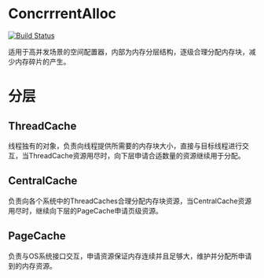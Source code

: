 # ConcrrrentAlloc

[![Build Status](https://travis-ci.com/AHAOAHA/ConcurrentMemoryPool.svg?branch=master)](https://travis-ci.com/AHAOAHA/ConcurrentMemoryPool)

适用于高并发场景的空间配置器，内部为内存分层结构，逐级合理分配内存块，减少内存碎片的产生。

# 分层

## ThreadCache

线程独有的对象，负责向线程提供所需要的内存块大小，直接与目标线程进行交互，当ThreadCache资源用尽时，向下层申请合适数量的资源继续用于分配。

## CentralCache

负责向各个系统中的ThreadCaches合理分配内存块资源，当CentralCache资源用尽时，继续向下层的PageCache申请页级资源。

## PageCache

负责与OS系统接口交互，申请资源保证内存连续并且足够大，维护并分配所申请到的内存资源。
